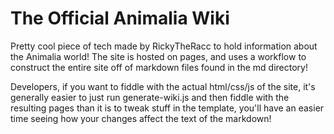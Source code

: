 # The Official Animalia Wiki
Pretty cool piece of tech made by RickyTheRacc to hold information about the Animalia
world! The site is hosted on pages, and uses a workflow to construct the entire site off
of markdown files found in the md directory! 

Developers, if you want to fiddle with the actual html/css/js of the site, it's generally
easier to just run generate-wiki.js and then fiddle with the resulting pages than it is
to tweak stuff in the template, you'll have an easier time seeing how your changes affect
the text of the markdown!
